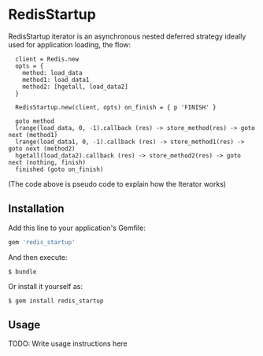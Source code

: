 # RedisStartup

RedisStartup iterator is an asynchronous nested deferred strategy ideally used for application loading, the flow:

```code
  client = Redis.new
  opts = {
    method: load_data
    method1: load_data1
    method2: [hgetall, load_data2]
  }

  RedisStartup.new(client, opts) on_finish = { p 'FINISH' }

  goto method
  lrange(load_data, 0, -1).callback (res) -> store_method(res) -> goto next (method1)
  lrange(load_data1, 0, -1).callback (res) -> store_method1(res) -> goto next (method2)
  hgetall(load_data2).callback (res) -> store_method2(res) -> goto next (nothing, finish)
  finished (goto on_finish)
```

(The code above is pseudo code to explain how the Iterator works)

## Installation

Add this line to your application's Gemfile:

```ruby
gem 'redis_startup'
```

And then execute:

    $ bundle

Or install it yourself as:

    $ gem install redis_startup

## Usage

TODO: Write usage instructions here
